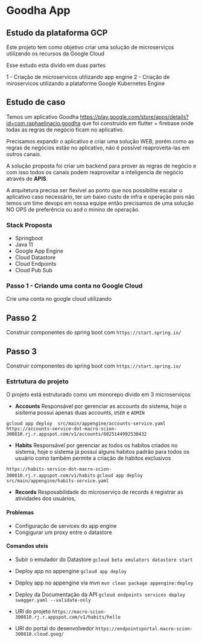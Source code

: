 # Goodha App

## Estudo da plataforma GCP

Este projeto tem como objetivo criar uma solução de microserviços utilizando os recursos da Google Cloud

Esse estudo esta divido em duas partes

1 - Criação de microservicos utilizando app engine
2 - Criação de miroservicos utilizando a plataforme Google Kubernetes Engine

## Estudo de caso

Temos um aplicativo Goodha https://play.google.com/store/apps/details?id=com.raphaelinacio.goodha que foi construido em
flutter + firebase onde todas as regras de negócio ficam no aplicativo.

Precisamos expandir o aplicativo e criar uma solução WEB, porém como as regras de negócios estão no aplicativo, não é
possível reaproveita-las em outros canais.

A solução proposta foi criar um backend para prover as regras de negócio e com isso todos os canais podem reaproveitar a
inteligencia de negócio através de **APIS**.

A arquitetura precisa ser flexível ao ponto que nos possibilite escalar o aplicativo caso necessário, ter um baixo custo
de infra e operação pois não temos um time devops em nossa equipe então precisamos de uma solução NO OPS de preferência
ou asd o minino de operação.

### Stack Proposta

* Springboot
* Java 11
* Google App Engine
* Cloud Datastore
* Cloud Endpoints
* Cloud Pub Sub

### Passo 1 - Criando uma conta no Google Cloud

Crie uma conta no google cloud utilizando

## Passo 2

Construir componentes do spring boot com ``https://start.spring.io/``

## Passo 3

Construir componentes do spring boot com ``https://start.spring.io/``

### Estrtutura do projeto

O projeto está estruturado como um monorepo divido em 3 microserviços

- **Accounts** Responsável por gerenciar as accounts do sistema, hoje o sisitema possui apenas duas accounts, `USER`
  e `ADMIN`
  
``gcloud app deploy  src/main/appengine/accounts-service.yaml``
``https://accounts-service-dot-macro-scion-300810.rj.r.appspot.com/v1/accounts/6025144992530432``

- **Habits** Responsável por gerenciar as todos os habitos criados no sistema, hoje o sistema já possui alguns habitos
  padrão para todos os usuário como também permite a criação de habitos exclusivos

``https://habits-service-dot-macro-scion-300810.rj.r.appspot.com/v1/habits``
``gcloud app deploy  src/main/appengine/habits-service.yaml``

- **Records** Resposabilidade do microserviço de records é registrar as atividades dos usuários,


#### Problemas

- Configuração de services do app engine
- Congigurar um proxy entre o datastore 



#### Comandos uteis

* Subir o emulador do Datastore ``gcloud beta emulators datastore start``

* Deploy app no appengine ``gcloud app deploy``

* Deploy app no appengine via mvn ``mvn clean package appengine:deploy``

* Deploy da Documentação da API ``gcloud endpoints services deploy swagger.yaml --validate-only``

* URl do projeto ``https://macro-scion-300810.rj.r.appspot.com/v1/habits/hello``

* URl do portal do desenvolvedor ``https://endpointsportal.macro-scion-300810.cloud.goog/``

